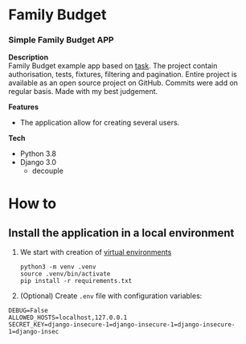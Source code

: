 # Family Budget
### Simple Family Budget APP
**Description**  
Family Budget example app based on [task](TASKS.md).
The project contain authorisation, tests, fixtures, filtering and pagination.
Entire project is available as an open source project on GitHub.
Commits were add on regular basis. Made with my best judgement.

**Features**
- The application allow for creating several users. 

**Tech**
- Python 3.8
- Django 3.0
    - decouple

# How to
## **Install the application in a local environment**
1. We start with creation of [virtual environments](https://docs.python.org/3/library/venv.html)
    ```
    python3 -m venv .venv
    source .venv/bin/activate
    pip install -r requirements.txt
    ```
2. (Optional) Create `.env` file with configuration variables:
```text
DEBUG=False
ALLOWED_HOSTS=localhost,127.0.0.1
SECRET_KEY=django-insecure-1=django-insecure-1=django-insecure-1=django-insec
```

